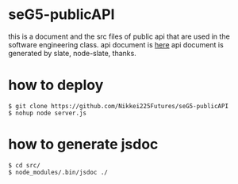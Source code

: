 # seG5-publicAPI

this is a document and the src files of public api that are used in the software engineering class.
api document is [here](https://nikkei225futures.github.io/seG5-publicAPI/)
api document is generated by slate, node-slate, thanks.

# how to deploy
```
$ git clone https://github.com/Nikkei225Futures/seG5-publicAPI
$ nohup node server.js

```

# how to generate jsdoc
```
$ cd src/
$ node_modules/.bin/jsdoc ./
```